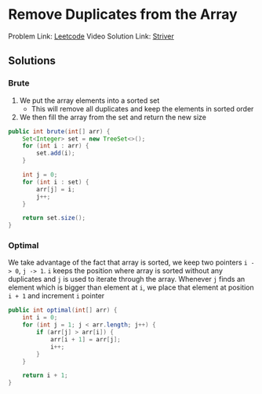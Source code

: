 # Remove Duplicates from the Array

Problem Link: [Leetcode](https://leetcode.com/problems/remove-duplicates-from-sorted-array/)
Video Solution Link: [Striver](https://www.youtube.com/watch?t=1887&v=37E9ckMDdTk&feature=youtu.be)

## Solutions

### Brute

1. We put the array elements into a sorted set
   - This will remove all duplicates and keep the elements in sorted order
2. We then fill the array from the set and return the new size

```java
public int brute(int[] arr) {
    Set<Integer> set = new TreeSet<>();
    for (int i : arr) {
        set.add(i);
    }

    int j = 0;
    for (int i : set) {
        arr[j] = i;
        j++;
    }

    return set.size();
}
```

### Optimal

We take advantage of the fact that array is sorted, we keep two pointers
`i -> 0`, `j -> 1`. `i` keeps the position where array is sorted without any duplicates
and `j` is used to iterate through the array.
Whenever `j` finds an element which is bigger than element at `i`, we place
that element at position `i + 1` and increment `i` pointer

```java
public int optimal(int[] arr) {
    int i = 0;
    for (int j = 1; j < arr.length; j++) {
        if (arr[j] > arr[i]) {
            arr[i + 1] = arr[j];
            i++;
        }
    }

    return i + 1;
}
```

